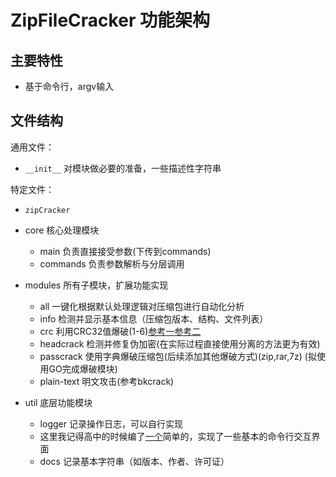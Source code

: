 # ZipFileCracker 功能架构

## 主要特性

- 基于命令行，argv输入

## 文件结构

通用文件：

- `__init__` 对模块做必要的准备，一些描述性字符串

特定文件：

- `zipCracker`
- core 核心处理模块
  - main 负责直接接受参数(下传到commands)
  - commands 负责参数解析与分层调用
- modules 所有子模块，扩展功能实现
  - all 一键化根据默认处理逻辑对压缩包进行自动化分析
  - info 检测并显示基本信息（压缩包版本、结构、文件列表）
  - crc 利用CRC32值爆破(1-6)[参考一](https://github.com/AabyssZG/CRC32-Tools)[参考二](https://github.com/theonlypwner/crc32)
  - headcrack 检测并修复伪加密(在实际过程直接使用分离的方法更为有效)
  - passcrack 使用字典爆破压缩包(后续添加其他爆破方式)(zip,rar,7z) (拟使用GO完成爆破模块)
  - plain-text 明文攻击(参考bkcrack)
       
- util 底层功能模块
  - logger 记录操作日志，可以自行实现
  - 这里我记得高中的时候编了[一个](https://github.com/clonewith/translator-tools)简单的，实现了一些基本的命令行交互界面
  - docs 记录基本字符串（如版本、作者、许可证）
